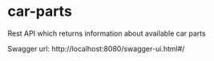 # car-parts
Rest API which returns information about available car parts

Swagger url:
http://localhost:8080/swagger-ui.html#/